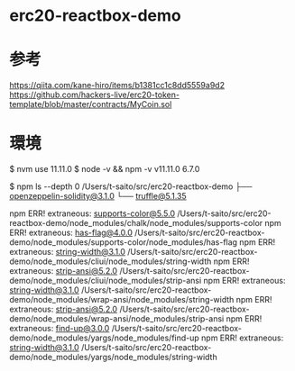 # erc20-reactbox-demo

# 参考
https://qiita.com/kane-hiro/items/b1381cc1c8dd5559a9d2
https://github.com/hackers-live/erc20-token-template/blob/master/contracts/MyCoin.sol

# 環境
$ nvm use 11.11.0
$ node -v && npm -v
v11.11.0
6.7.0

$ npm ls --depth 0
/Users/t-saito/src/erc20-reactbox-demo
├── openzeppelin-solidity@3.1.0
└── truffle@5.1.35

npm ERR! extraneous: supports-color@5.5.0 /Users/t-saito/src/erc20-reactbox-demo/node_modules/chalk/node_modules/supports-color
npm ERR! extraneous: has-flag@4.0.0 /Users/t-saito/src/erc20-reactbox-demo/node_modules/supports-color/node_modules/has-flag
npm ERR! extraneous: string-width@3.1.0 /Users/t-saito/src/erc20-reactbox-demo/node_modules/cliui/node_modules/string-width
npm ERR! extraneous: strip-ansi@5.2.0 /Users/t-saito/src/erc20-reactbox-demo/node_modules/cliui/node_modules/strip-ansi
npm ERR! extraneous: string-width@3.1.0 /Users/t-saito/src/erc20-reactbox-demo/node_modules/wrap-ansi/node_modules/string-width
npm ERR! extraneous: strip-ansi@5.2.0 /Users/t-saito/src/erc20-reactbox-demo/node_modules/wrap-ansi/node_modules/strip-ansi
npm ERR! extraneous: find-up@3.0.0 /Users/t-saito/src/erc20-reactbox-demo/node_modules/yargs/node_modules/find-up
npm ERR! extraneous: string-width@3.1.0 /Users/t-saito/src/erc20-reactbox-demo/node_modules/yargs/node_modules/string-width

